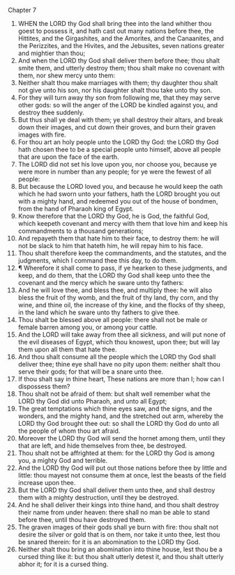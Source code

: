

Chapter 7

1. WHEN the LORD thy God shall bring thee into the land whither thou goest to possess it, and hath cast out many nations before thee, the Hittites, and the Girgashites, and the Amorites, and the Canaanites, and the Perizzites, and the Hivites, and the Jebusites, seven nations greater and mightier than thou;
2. And when the LORD thy God shall deliver them before thee; thou shalt smite them, and utterly destroy them; thou shalt make no covenant with them, nor shew mercy unto them:
3. Neither shalt thou make marriages with them; thy daughter thou shalt not give unto his son, nor his daughter shalt thou take unto thy son.
4. For they will turn away thy son from following me, that they may serve other gods: so will the anger of the LORD be kindled against you, and destroy thee suddenly.
5. But thus shall ye deal with them; ye shall destroy their altars, and break down their images, and cut down their groves, and burn their graven images with fire.
6. For thou art an holy people unto the LORD thy God: the LORD thy God hath chosen thee to be a special people unto himself, above all people that are upon the face of the earth.
7. The LORD did not set his love upon you, nor choose you, because ye were more in number than any people; for ye were the fewest of all people:
8. But because the LORD loved you, and because he would keep the oath which he had sworn unto your fathers, hath the LORD brought you out with a mighty hand, and redeemed you out of the house of bondmen, from the hand of Pharaoh king of Egypt.
9. Know therefore that the LORD thy God, he is God, the faithful God, which keepeth covenant and mercy with them that love him and keep his commandments to a thousand generations;
10. And repayeth them that hate him to their face, to destroy them: he will not be slack to him that hateth him, he will repay him to his face.
11. Thou shalt therefore keep the commandments, and the statutes, and the judgments, which I command thee this day, to do them.
12. ¶ Wherefore it shall come to pass, if ye hearken to these judgments, and keep, and do them, that the LORD thy God shall keep unto thee the covenant and the mercy which he sware unto thy fathers:
13. And he will love thee, and bless thee, and multiply thee: he will also bless the fruit of thy womb, and the fruit of thy land, thy corn, and thy wine, and thine oil, the increase of thy kine, and the flocks of thy sheep, in the land which he sware unto thy fathers to give thee.
14. Thou shalt be blessed above all people: there shall not be male or female barren among you, or among your cattle.
15. And the LORD will take away from thee all sickness, and will put none of the evil diseases of Egypt, which thou knowest, upon thee; but will lay them upon all them that hate thee.
16. And thou shalt consume all the people which the LORD thy God shall deliver thee; thine eye shall have no pity upon them: neither shalt thou serve their gods; for that will be a snare unto thee.
17. If thou shalt say in thine heart, These nations are more than I; how can I dispossess them?
18. Thou shalt not be afraid of them: but shalt well remember what the LORD thy God did unto Pharaoh, and unto all Egypt;
19. The great temptations which thine eyes saw, and the signs, and the wonders, and the mighty hand, and the stretched out arm, whereby the LORD thy God brought thee out: so shall the LORD thy God do unto all the people of whom thou art afraid.
20. Moreover the LORD thy God will send the hornet among them, until they that are left, and hide themselves from thee, be destroyed.
21. Thou shalt not be affrighted at them: for the LORD thy God is among you, a mighty God and terrible.
22. And the LORD thy God will put out those nations before thee by little and little: thou mayest not consume them at once, lest the beasts of the field increase upon thee.
23. But the LORD thy God shall deliver them unto thee, and shall destroy them with a mighty destruction, until they be destroyed.
24. And he shall deliver their kings into thine hand, and thou shalt destroy their name from under heaven: there shall no man be able to stand before thee, until thou have destroyed them.
25. The graven images of their gods shall ye burn with fire: thou shalt not desire the silver or gold that is on them, nor take it unto thee, lest thou be snared therein: for it is an abomination to the LORD thy God.
26. Neither shalt thou bring an abomination into thine house, lest thou be a cursed thing like it: but thou shalt utterly detest it, and thou shalt utterly abhor it; for it is a cursed thing.
